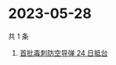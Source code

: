 # 2023-05-28

共 1 条

<!-- BEGIN ZHIHUSEARCH -->
<!-- 最后更新时间 Sun May 28 2023 01:10:13 GMT+0800 (China Standard Time) -->
1. [首批毒刺防空导弹 24 日抵台](https://www.zhihu.com/search?q=首批毒刺防空导弹%2024%20日抵台)
<!-- END ZHIHUSEARCH -->
